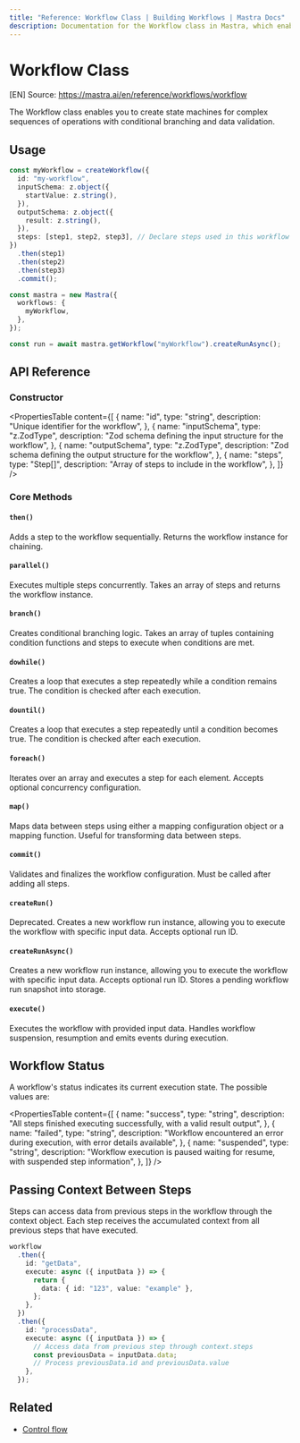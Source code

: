 ```yaml
---
title: "Reference: Workflow Class | Building Workflows | Mastra Docs"
description: Documentation for the Workflow class in Mastra, which enables you to create state machines for complex sequences of operations with conditional branching and data validation.
---
```


# Workflow Class
[EN] Source: https://mastra.ai/en/reference/workflows/workflow

The Workflow class enables you to create state machines for complex sequences of operations with conditional branching and data validation.

## Usage

```typescript
const myWorkflow = createWorkflow({
  id: "my-workflow",
  inputSchema: z.object({
    startValue: z.string(),
  }),
  outputSchema: z.object({
    result: z.string(),
  }),
  steps: [step1, step2, step3], // Declare steps used in this workflow
})
  .then(step1)
  .then(step2)
  .then(step3)
  .commit();

const mastra = new Mastra({
  workflows: {
    myWorkflow,
  },
});

const run = await mastra.getWorkflow("myWorkflow").createRunAsync();
```

## API Reference

### Constructor

<PropertiesTable
  content={[
    {
      name: "id",
      type: "string",
      description: "Unique identifier for the workflow",
    },
    {
      name: "inputSchema",
      type: "z.ZodType<any>",
      description: "Zod schema defining the input structure for the workflow",
    },
    {
      name: "outputSchema",
      type: "z.ZodType<any>",
      description: "Zod schema defining the output structure for the workflow",
    },
    {
      name: "steps",
      type: "Step[]",
      description: "Array of steps to include in the workflow",
    },
  ]}
/>

### Core Methods

#### `then()`

Adds a step to the workflow sequentially. Returns the workflow instance for chaining.

#### `parallel()`

Executes multiple steps concurrently. Takes an array of steps and returns the workflow instance.

#### `branch()`

Creates conditional branching logic. Takes an array of tuples containing condition functions and steps to execute when conditions are met.

#### `dowhile()`

Creates a loop that executes a step repeatedly while a condition remains true. The condition is checked after each execution.

#### `dountil()`

Creates a loop that executes a step repeatedly until a condition becomes true. The condition is checked after each execution.

#### `foreach()`

Iterates over an array and executes a step for each element. Accepts optional concurrency configuration.

#### `map()`

Maps data between steps using either a mapping configuration object or a mapping function. Useful for transforming data between steps.

#### `commit()`

Validates and finalizes the workflow configuration. Must be called after adding all steps.

#### `createRun()`

Deprecated. Creates a new workflow run instance, allowing you to execute the workflow with specific input data. Accepts optional run ID.

#### `createRunAsync()`

Creates a new workflow run instance, allowing you to execute the workflow with specific input data. Accepts optional run ID. Stores a pending workflow run snapshot into storage.

#### `execute()`

Executes the workflow with provided input data. Handles workflow suspension, resumption and emits events during execution.

## Workflow Status

A workflow's status indicates its current execution state. The possible values are:

<PropertiesTable
  content={[
    {
      name: "success",
      type: "string",
      description:
        "All steps finished executing successfully, with a valid result output",
    },
    {
      name: "failed",
      type: "string",
      description:
        "Workflow encountered an error during execution, with error details available",
    },
    {
      name: "suspended",
      type: "string",
      description:
        "Workflow execution is paused waiting for resume, with suspended step information",
    },
  ]}
/>

## Passing Context Between Steps

Steps can access data from previous steps in the workflow through the context object. Each step receives the accumulated context from all previous steps that have executed.

```typescript
workflow
  .then({
    id: "getData",
    execute: async ({ inputData }) => {
      return {
        data: { id: "123", value: "example" },
      };
    },
  })
  .then({
    id: "processData",
    execute: async ({ inputData }) => {
      // Access data from previous step through context.steps
      const previousData = inputData.data;
      // Process previousData.id and previousData.value
    },
  });
```

## Related

- [Control flow](../../docs/workflows/flow-control.mdx)
